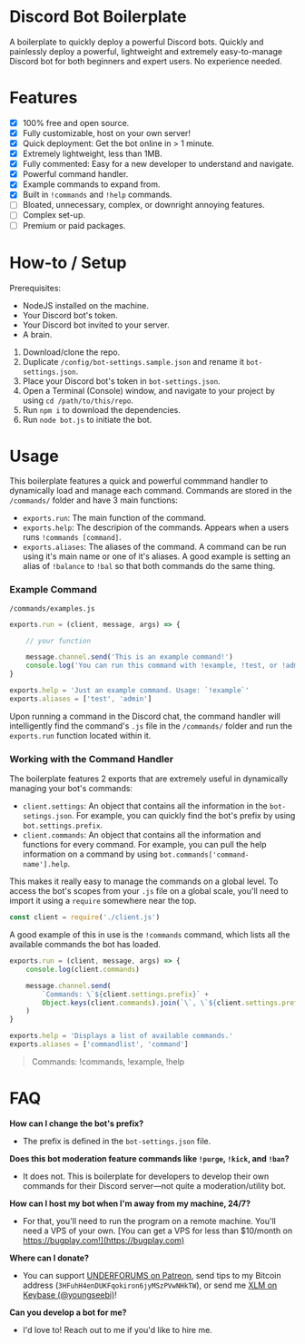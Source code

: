 # Discord Bot Boilerplate
A boilerplate to quickly deploy a powerful Discord bots. Quickly and painlessly deploy a powerful, lightweight and extremely easy-to-manage Discord bot for both beginners and expert users. No experience needed.

# Features
- [x] 100% free and open source.
- [x] Fully customizable, host on your own server!
- [x] Quick deployment: Get the bot online in > 1 minute.
- [x] Extremely lightweight, less than 1MB.
- [x] Fully commented: Easy for a new developer to understand and navigate.
- [x] Powerful command handler.
- [x] Example commands to expand from.
- [x] Built in `!commands` and `!help` commands.
- [ ] Bloated, unnecessary, complex, or downright annoying features.
- [ ] Complex set-up.
- [ ] Premium or paid packages.

# How-to / Setup
Prerequisites:
- NodeJS installed on the machine.
- Your Discord bot's token.
- Your Discord bot invited to your server.
- A brain.

1. Download/clone the repo.
2. Duplicate `/config/bot-settings.sample.json` and rename it `bot-settings.json`.
3. Place your Discord bot's token in `bot-settings.json`.
4. Open a Terminal (Console) window, and navigate to your project by using `cd /path/to/this/repo`.
5. Run `npm i` to download the dependencies.
6. Run `node bot.js` to initiate the bot.

# Usage
This boilerplate features a quick and powerful commmand handler to dynamically load and manage each command. Commands are stored in the `/commands/` folder and have 3 main functions:
- `exports.run`: The main function of the command.
- `exports.help`: The descripion of the commands. Appears when a users runs `!commands [command]`.
- `exports.aliases`: The aliases of the command. A command can be run using it's main name or one of it's aliases. A good example is setting an alias of `!balance` to `!bal` so that both commands do the same thing.

### Example Command
`/commands/examples.js`
```javascript
exports.run = (client, message, args) => {

    // your function

    message.channel.send('This is an example command!')
    console.log('You can run this command with !example, !test, or !admin!')
}

exports.help = 'Just an example command. Usage: `!example`'
exports.aliases = ['test', 'admin']
```

Upon running a command in the Discord chat, the command handler will intelligently find the command's `.js` file in the `/commands/` folder and run the `exports.run` function located within it.

### Working with the Command Handler
The boilerplate features 2 exports that are extremely useful in dynamically managing your bot's commands:
- `client.settings`: An object that contains all the information in the `bot-setings.json`. For example, you can quickly find the bot's prefix by using `bot.settings.prefix`.
- `client.commands`: An object that contains all the information and functions for every command. For example, you can pull the help information on a command by using `bot.commands['command-name'].help`.

This makes it really easy to manage the commands on a global level. To access the bot's scopes from your `.js` file on a global scale, you'll need to import it using a  `require` somewhere near the top.

```javascript
const client = require('./client.js')
```

A good example of this in use is the `!commands` command, which lists all the available commands the bot has loaded.

```javascript
exports.run = (client, message, args) => {
    console.log(client.commands)

    message.channel.send(
        `Commands: \`${client.settings.prefix}` +
        Object.keys(client.commands).join(`\`, \`${client.settings.prefix}`) + '`'
    )
}

exports.help = 'Displays a list of available commands.'
exports.aliases = ['commandlist', 'command']
```
> Commands: !commands, !example, !help

# FAQ
**How can I change the bot's prefix?**
- The prefix is defined in the `bot-settings.json` file.

**Does this bot moderation feature commands like `!purge`, `!kick`, and `!ban`?**
- It does not. This is boilerplate for developers to develop their own commands for their Discord server—not quite a moderation/utility bot.

**How can I host my bot when I'm away from my machine, 24/7?**
- For that, you'll need to run the program on a remote machine. You'll need a VPS of your own. [You can get a VPS for less than $10/month on https://bugplay.com!](https://bugplay.com)

**Where can I donate?**
- You can support [UNDERFORUMS on Patreon](https://www.patreon.com/underforums), send tips to my Bitcoin address (`3HFuhH4enDUKFqokiron6jyMSzPVwNHkTW`), or send me [XLM on Keybase (@youngseebi)](https://keybase.io/youngseebi)!

**Can you develop a bot for me?**
- I'd love to! Reach out to me if you'd like to hire me.